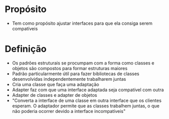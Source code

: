 # Propósito
- Tem como propósito ajustar interfaces para que ela consiga serem compatíveis

# Definição
- Os padrões estruturais se procumpam com a forma como classes e objetos são compostos para formar estruturas maiores
- Padrão particularmente útil para fazer bibliotecas de classes desenvolvidas independentemente trabalharem juntas
- Cria uma classe que faça uma adaptação
- Adapter faz com que uma interface adaptada seja compatível com outra
- Adapter de classes e adapter de objetos
- "Converta a interface de uma classe em outra interface que os clientes esperam. O adaptador permite que as classes trabalhem juntas, o que não poderia ocorrer devido a interface incompatíveis"
